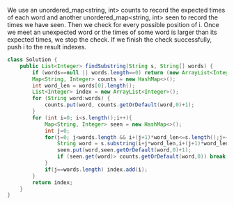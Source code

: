 We use an unordered_map<string, int> counts to record the expected times of each word and another unordered_map<string, int> seen to record the times we have seen. Then we check for every possible position of i. Once we meet an unexpected word or the times of some word is larger than its expected times, we stop the check. If we finish the check successfully, push i to the result indexes.
```java
class Solution {
    public List<Integer> findSubstring(String s, String[] words) {
        if (words==null || words.length==0) return (new ArrayList<Integer>());
        Map<String, Integer> counts = new HashMap<>();
        int word_len = words[0].length();
        List<Integer> index = new ArrayList<Integer>();
        for (String word:words) {
            counts.put(word, counts.getOrDefault(word,0)+1);
        }
        for (int i=0; i<s.length();i++){
            Map<String, Integer> seen = new HashMap<>();
            int j=0;
            for(j=0; j<words.length && i+(j+1)*word_len<=s.length();j++){
                String word = s.substring(i+j*word_len,i+(j+1)*word_len);
                seen.put(word,seen.getOrDefault(word,0)+1);
                if (seen.get(word)> counts.getOrDefault(word,0)) break;
            }
            if(j==words.length) index.add(i);
        }
        return index;
    }
}
```
